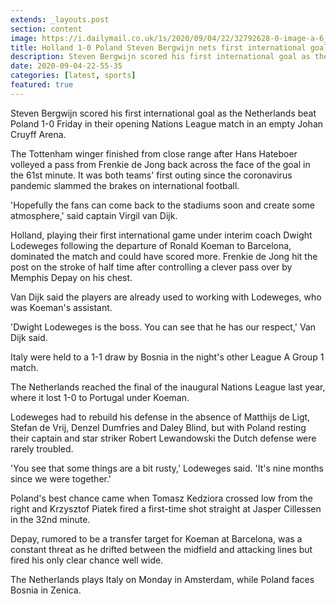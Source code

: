 ```yaml
---
extends: _layouts.post
section: content
image: https://i.dailymail.co.uk/1s/2020/09/04/22/32792628-0-image-a-6_1599256045368.jpg 
title: Holland 1-0 Poland Steven Bergwijn nets first international goal as hosts claim Nations League win 
description: Steven Bergwijn scored his first international goal as the Netherlands beat Poland 1-0 Friday in their opening Nations League match in an empty Johan Cruyff Arena. 
date: 2020-09-04-22-55-35 
categories: [latest, sports] 
featured: true 
--- 
```

Steven Bergwijn scored his first international goal as the Netherlands beat Poland 1-0 Friday in their opening Nations League match in an empty Johan Cruyff Arena.

The Tottenham winger finished from close range after Hans Hateboer volleyed a pass from Frenkie de Jong back across the face of the goal in the 61st minute. It was both teams' first outing since the coronavirus pandemic slammed the brakes on international football.

'Hopefully the fans can come back to the stadiums soon and create some atmosphere,' said captain Virgil van Dijk.





Holland, playing their first international game under interim coach Dwight Lodeweges following the departure of Ronald Koeman to Barcelona, dominated the match and could have scored more. Frenkie de Jong hit the post on the stroke of half time after controlling a clever pass over by Memphis Depay on his chest.

Van Dijk said the players are already used to working with Lodeweges, who was Koeman's assistant.

'Dwight Lodeweges is the boss. You can see that he has our respect,' Van Dijk said.

Italy were held to a 1-1 draw by Bosnia in the night's other League A Group 1 match.

The Netherlands reached the final of the inaugural Nations League last year, where it lost 1-0 to Portugal under Koeman.

Lodeweges had to rebuild his defense in the absence of Matthijs de Ligt, Stefan de Vrij, Denzel Dumfries and Daley Blind, but with Poland resting their captain and star striker Robert Lewandowski the Dutch defense were rarely troubled.

'You see that some things are a bit rusty,' Lodeweges said. 'It's nine months since we were together.'

Poland's best chance came when Tomasz Kedziora crossed low from the right and Krzysztof Piatek fired a first-time shot straight at Jasper Cillessen in the 32nd minute.

Depay, rumored to be a transfer target for Koeman at Barcelona, was a constant threat as he drifted between the midfield and attacking lines but fired his only clear chance well wide.

The Netherlands plays Italy on Monday in Amsterdam, while Poland faces Bosnia in Zenica.

